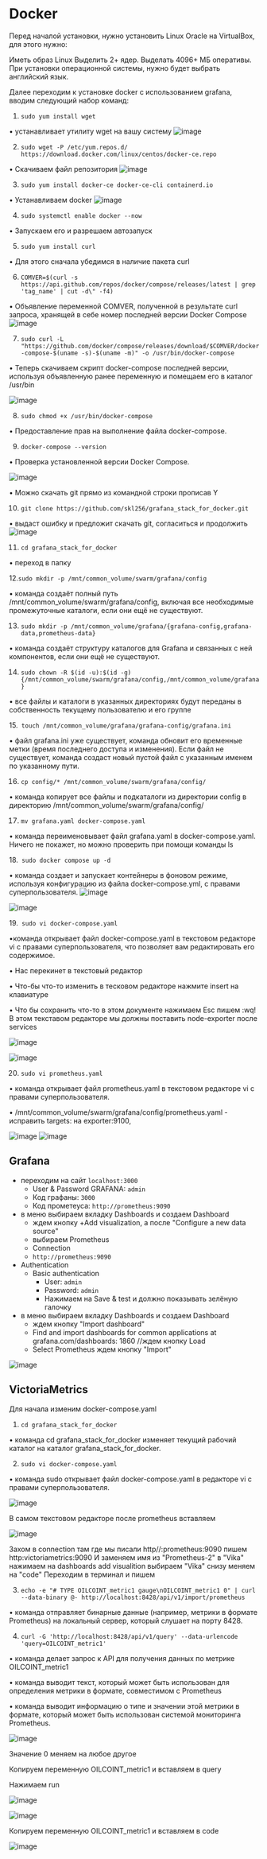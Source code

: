 # Docker

Перед началой установки, нужно установить Linux Oracle на VirtualBox, для этого нужно:

Иметь образ Linux
Выделить 2+ ядер.
Выделать 4096+ МБ оперативы.
При установки операционной системы, нужно будет выбрать английский язык.

Далее переходим к установке docker с использованием grafana, вводим следующий набор команд:

1. `sudo yum install wget`

• устанавливает утилиту wget на вашу систему
![image](https://github.com/user-attachments/assets/b2650d1d-f531-4e25-9842-012e9076cc60)

2. `sudo wget -P /etc/yum.repos.d/ https://download.docker.com/linux/centos/docker-ce.repo`

• Скачиваем файл репозитория
![image](https://github.com/user-attachments/assets/8974b604-8238-4c21-aa7e-33faa8bc1952)

3. `sudo yum install docker-ce docker-ce-cli containerd.io`

• Устанавливаем docker
![image](https://github.com/user-attachments/assets/ffdd913c-33d2-4489-a59c-581928dbc968)

4. `sudo systemctl enable docker --now`

• Запускаем его и разрешаем автозапуск

5. `sudo yum install curl`

• Для этого сначала убедимся в наличие пакета curl

6. `COMVER=$(curl -s https://api.github.com/repos/docker/compose/releases/latest | grep 'tag_name' | cut -d\" -f4)`

• Объявление переменной COMVER, полученной в результате curl запроса, хранящей в себе номер последней
версии Docker Compose
![image](https://github.com/user-attachments/assets/1a319c45-0467-4354-80ae-8adb82d8ad57)

7. `sudo curl -L "https://github.com/docker/compose/releases/download/$COMVER/docker-compose-$(uname -s)-$(uname -m)" -o /usr/bin/docker-compose`                        

• Теперь скачиваем скрипт docker-compose последней версии, используя объявленную ранее переменную и помещаем его в каталог /usr/bin

![image](https://github.com/user-attachments/assets/6f4a7ffc-ff0c-4155-a082-07d7d0efc5e5)

8. `sudo chmod +x /usr/bin/docker-compose`

• Предоставление прав на выполнение файла docker-compose.

9. `docker-compose --version`

• Проверка установленной версии Docker Compose.

![image](https://github.com/user-attachments/assets/5a7024a8-b070-489c-a21b-1799118f110a)

• Можно скачать git прямо из командной строки прописав Y

10. `git clone https://github.com/skl256/grafana_stack_for_docker.git`

• выдаст ошибку и предложит скачать git, согласиться и продолжить
![image](https://github.com/user-attachments/assets/b469b556-d8b7-467c-a1d9-125487dcafd8)

11. `cd grafana_stack_for_docker`
    
• переход в папку

12.`sudo mkdir -p /mnt/common_volume/swarm/grafana/config`

• команда создаёт полный путь /mnt/common_volume/swarm/grafana/config, включая все необходимые промежуточные каталоги, если они ещё не существуют.

13. `sudo mkdir -p /mnt/common_volume/grafana/{grafana-config,grafana-data,prometheus-data}`

• команда создаёт структуру каталогов для Grafana и связанных с ней компонентов, если они ещё не существуют.

14. `sudo chown -R $(id -u):$(id -g) {/mnt/common_volume/swarm/grafana/config,/mnt/common_volume/grafana}`

• все файлы и каталоги в указанных директориях будут переданы в собственность текущему пользователю и его группе

15.` touch /mnt/common_volume/grafana/grafana-config/grafana.ini`

• файл grafana.ini уже существует, команда обновит его временные метки (время последнего доступа и изменения). Если файл не существует, команда создаст новый пустой файл с указанным именем по указанному пути.

16. `cp config/* /mnt/common_volume/swarm/grafana/config/`

• команда копирует все файлы и подкаталоги из директории config в директорию /mnt/common_volume/swarm/grafana/config/

17. `mv grafana.yaml docker-compose.yaml `

• команда переименовывает файл grafana.yaml в docker-compose.yaml. Ничего не покажет, но можно проверить при помощи команды ls

18.` sudo docker compose up -d`

• команда создает и запускает контейнеры в фоновом режиме, используя конфигурацию из файла docker-compose.yml, с правами суперпользователя.
![image](https://github.com/user-attachments/assets/a58b0533-185d-49d2-b5ae-f48ce5ec261f)

![image](https://github.com/user-attachments/assets/929f2f13-f8e2-4a24-8bef-a423f785b144)

19.` sudo vi docker-compose.yaml`

•команда открывает файл docker-compose.yaml в текстовом редакторе vi с правами суперпользователя, что позволяет вам редактировать его содержимое.

• Нас перекинет в текстовый редактор

• Что-бы что-то изменить в тесковом редакторе нажмите insert на клавиатуре

• Что бы сохранить что-то в этом документе нажимаем Esc пишем :wq! В этом текставом редакторе мы должны поставить node-exporter после services

![image](https://github.com/user-attachments/assets/3b7cdd9c-0a33-4d84-ae8d-d56f99fa35ac)  

![image](https://github.com/user-attachments/assets/c2c56867-dfd8-4cd8-aeec-fc2332f54861)

20. `sudo vi prometheus.yaml `

• команда открывает файл prometheus.yaml в текстовом редакторе vi с правами суперпользователя.

• /mnt/common_volume/swarm/grafana/config/prometheus.yaml - исправить targets: на exporter:9100,

![image](https://github.com/user-attachments/assets/92943bf8-6331-4269-a1d2-f3dc44080577)
![image](https://github.com/user-attachments/assets/61c52dfe-6091-40d1-a314-80d7bca39245)

## Grafana

* переходим на сайт `localhost:3000`
    * User & Password GRAFANA: `admin`
    * Код графаны: `3000`
    * Код прометеуса: `http://prometheus:9090`
* в меню выбираем вкладку Dashboards и создаем Dashboard
    * ждем кнопку +Add visualization, а после "Configure a new data source"
    * выбираем Prometheus
    * Connection
    * `http://prometheus:9090`
* Authentication
    * Basic authentication
        * User: `admin`
        * Password: `admin`
        * Нажимаем на Save & test и должно показывать зелёную галочку
* в меню выбираем вкладку Dashboards и создаем Dashboard
    * ждем кнопку "Import dashboard"
    * Find and import dashboards for common applications at grafana.com/dashboards: 1860 //ждем кнопку Load
    * Select Prometheus ждем кнопку "Import"

![image](https://github.com/user-attachments/assets/68774952-a375-4e77-8b1e-a61d1210d443)

## VictoriaMetrics

Для начала изменим docker-compose.yaml

1. `cd grafana_stack_for_docker`

• команда cd grafana_stack_for_docker изменяет текущий рабочий каталог на каталог grafana_stack_for_docker.

2. `sudo vi docker-compose.yaml`

• команда sudo открывает файл docker-compose.yaml в редакторе vi с правами суперпользователя.

![image](https://github.com/user-attachments/assets/1a957374-26c9-4b6f-96c1-0741d8d1b745)

В самом текстовом редакторе после prometheus вставляем

![image](https://github.com/user-attachments/assets/b25ebd84-0173-4e2c-9fe5-c94b7c290a37)

Захом в connection
там где мы писали http//:prometheus:9090 пишем http:victoriametrics:9090 И заменяем имя из "Prometheus-2" в "Vika"
нажимаем на dashboards add visualition выбираем "Vika"
снизу меняем на "code"
Переходим в терминал и пишем

3. `echo -e "# TYPE OILCOINT_metric1 gauge\nOILCOINT_metric1 0" | curl --data-binary @- http://localhost:8428/api/v1/import/prometheus  `

• команда отправляет бинарные данные (например, метрики в формате Prometheus) на локальный сервер, который слушает на порту 8428.

4. `curl -G 'http://localhost:8428/api/v1/query' --data-urlencode 'query=OILCOINT_metric1'`

• команда делает запрос к API для получения данных по метрике OILCOINT_metric1

• команда выводит текст, который может быть использован для определения метрики в формате, совместимом с Prometheus

• команда выводит информацию о типе и значении этой метрики в формате, который может быть использован системой мониторинга Prometheus.

![image](https://github.com/user-attachments/assets/45c35e91-2867-4a03-8d27-262c3a7ac9da)

Значение 0 меняем на любое другое

Копируем переменную OILCOINT_metric1 и вставляем в query

Нажимаем run

![image](https://github.com/user-attachments/assets/e6d1a7a9-3bc7-43da-a19c-c3304a535cb6)

![image](https://github.com/user-attachments/assets/b1fc3cd1-9abf-451d-9779-60872a566a98)

Копируем переменную OILCOINT_metric1 и вставляем в code

![image](https://github.com/user-attachments/assets/739a9d3f-163b-40df-bc74-f5b76613a5f5)
